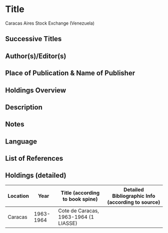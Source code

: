 # Title
Caracas Aires Stock Exchange (Venezuela)

## Successive Titles

## Author(s)/Editor(s)

## Place of Publication & Name of Publisher

## Holdings Overview

## Description

## Notes

## Language

## List of References

## Holdings (detailed)

| Location | Year      | Title (according to book spine)       | Detailed Bibliographic Info (according to source) |
|----------|-----------|---------------------------------------|---------------------------------------------------|
| Caracas  | 1963-1964 | Cote de Caracas, 1963-1964 (1 LIASSE) |                                                   |
